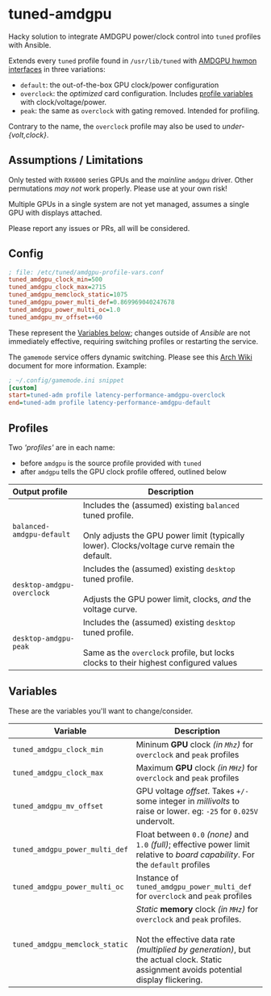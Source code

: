 # tuned-amdgpu

Hacky solution to integrate AMDGPU power/clock control into `tuned` profiles
with Ansible.

Extends every `tuned` profile found in `/usr/lib/tuned`
with [AMDGPU hwmon interfaces](https://docs.kernel.org/gpu/amdgpu/thermal.html) in three variations:

- `default`: the out-of-the-box GPU clock/power configuration
- `overclock`: the _optimized_ card configuration. Includes [profile variables](#variables) with clock/voltage/power.
- `peak`: the same as `overclock` with gating removed. Intended for profiling.

Contrary to the name, the `overclock` profile may also be used to _under-{volt,clock}_.


## Assumptions / Limitations

Only tested with `RX6000` series GPUs and the _mainline_ `amdgpu` driver. Other permutations
_may not_ work properly. Please use at your own risk!

Multiple GPUs in a single system are not yet managed,
assumes a single GPU with displays attached.

Please report any issues or PRs, all will be considered.


## Config

```ini
; file: /etc/tuned/amdgpu-profile-vars.conf
tuned_amdgpu_clock_min=500
tuned_amdgpu_clock_max=2715
tuned_amdgpu_memclock_static=1075
tuned_amdgpu_power_multi_def=0.869969040247678
tuned_amdgpu_power_multi_oc=1.0
tuned_amdgpu_mv_offset=+60
```

These represent the [Variables below](#variables); changes outside of _Ansible_
are not immediately effective, requiring switching profiles or restarting the service.

The `gamemode` service offers dynamic switching. Please see this [Arch Wiki](https://wiki.archlinux.org/title/Gamemode) document
for more information. Example:

```ini
; ~/.config/gamemode.ini snippet
[custom]
start=tuned-adm profile latency-performance-amdgpu-overclock
end=tuned-adm profile latency-performance-amdgpu-default
```

## Profiles

Two _'profiles'_ are in each name:

- before `amdgpu` is the source profile provided with `tuned`
- after `amdgpu` tells the GPU clock profile offered, outlined below

| Output profile | Description |
|:---|---|
| `balanced-amdgpu-default` | Includes the (assumed) existing `balanced` tuned profile.<br/><br/>Only adjusts the GPU power limit (typically lower).  Clocks/voltage curve remain the default. |
| `desktop-amdgpu-overclock` | Includes the (assumed) existing `desktop` tuned profile.<br/><br/>Adjusts the GPU power limit, clocks, _and_ the voltage curve. |
| `desktop-amdgpu-peak` | Includes the (assumed) existing `desktop` tuned profile.<br/><br/>Same as the `overclock` profile, but locks clocks to their highest configured values |


## Variables

These are the variables you'll want to change/consider.

| Variable               | Description |  
|------------------------|-------------|  
| `tuned_amdgpu_clock_min` | Mininum **GPU** clock _(in `Mhz`)_ for `overclock` and `peak` profiles |  
| `tuned_amdgpu_clock_max` | Maximum **GPU** clock _(in `MHz`)_ for `overclock` and `peak` profiles |  
| `tuned_amdgpu_mv_offset` | GPU voltage _offset_. Takes `+/-` some integer in _millivolts_ to raise or lower. eg: `-25` for `0.025V` undervolt. |  
| `tuned_amdgpu_power_multi_def` | Float between `0.0` _(none)_ and `1.0` _(full)_; effective power limit relative to _board capability_. For the `default` profiles |  
| `tuned_amdgpu_power_multi_oc` | Instance of `tuned_amdgpu_power_multi_def` for `overclock` and `peak` profiles |  
| `tuned_amdgpu_memclock_static` | _Static_ **memory** clock _(in `MHz`)_ for `overclock` and `peak` profiles.<br/><br/>Not the effective data rate _(multiplied by generation)_, but the actual clock. Static assignment avoids potential display flickering. |  
